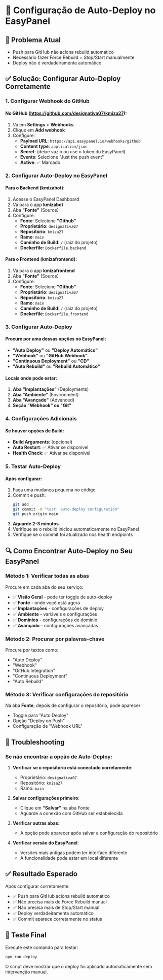 # 🔧 Configuração de Auto-Deploy no EasyPanel

## 🎯 Problema Atual
- Push para GitHub não aciona rebuild automático
- Necessário fazer Force Rebuild + Stop/Start manualmente
- Deploy não é verdadeiramente automático

## ✅ Solução: Configurar Auto-Deploy Corretamente

### 1. Configurar Webhook do GitHub

#### No GitHub (https://github.com/designativa07/kmiza27):
1. Vá em **Settings** > **Webhooks**
2. Clique em **Add webhook**
3. Configure:
   - **Payload URL**: `https://api.easypanel.io/webhooks/github`
   - **Content type**: `application/json`
   - **Secret**: (deixe vazio ou use o token do EasyPanel)
   - **Events**: Selecione "Just the push event"
   - **Active**: ✅ Marcado

### 2. Configurar Auto-Deploy no EasyPanel

#### Para o Backend (kmizabot):
1. Acesse o EasyPanel Dashboard
2. Vá para o app **kmizabot**
3. Aba **"Fonte"** (Source)
4. Configure:
   - **Fonte**: Selecione **"Github"**
   - **Proprietário**: `designativa07`
   - **Repositório**: `kmiza27`
   - **Ramo**: `main`
   - **Caminho de Build**: `/` (raiz do projeto)
   - **Dockerfile**: `Dockerfile.backend`

#### Para o Frontend (kmizafrontend):
1. Vá para o app **kmizafrontend**
2. Aba **"Fonte"** (Source)
3. Configure:
   - **Fonte**: Selecione **"Github"**
   - **Proprietário**: `designativa07`
   - **Repositório**: `kmiza27`
   - **Ramo**: `main`
   - **Caminho de Build**: `/` (raiz do projeto)
   - **Dockerfile**: `Dockerfile.frontend`

### 3. Configurar Auto-Deploy

#### Procure por uma dessas opções no EasyPanel:
- **"Auto Deploy"** ou **"Deploy Automático"**
- **"Webhook"** ou **"GitHub Webhook"**
- **"Continuous Deployment"** ou **"CD"**
- **"Auto Rebuild"** ou **"Rebuild Automático"**

#### Locais onde pode estar:
1. **Aba "Implantações"** (Deployments)
2. **Aba "Ambiente"** (Environment)
3. **Aba "Avançado"** (Advanced)
4. **Seção "Webhook" ou "Git"**

### 4. Configurações Adicionais

#### Se houver opções de Build:
- **Build Arguments**: (opcional)
- **Auto Restart**: ✅ Ativar se disponível
- **Health Check**: ✅ Ativar se disponível

### 5. Testar Auto-Deploy

#### Após configurar:
1. Faça uma mudança pequena no código
2. Commit e push:
   ```bash
   git add .
   git commit -m "test: auto-deploy configuration"
   git push origin main
   ```
3. **Aguarde 2-3 minutos**
4. Verifique se o rebuild iniciou automaticamente no EasyPanel
5. Verifique se o commit foi atualizado nos health endpoints

## 🔍 Como Encontrar Auto-Deploy no Seu EasyPanel

### Método 1: Verificar todas as abas
Procure em cada aba do seu serviço:
- ✅ **Visão Geral** - pode ter toggle de auto-deploy
- ✅ **Fonte** - onde você está agora
- ✅ **Implantações** - configurações de deploy
- ✅ **Ambiente** - variáveis e configurações
- ✅ **Domínios** - configurações de domínio
- ✅ **Avançado** - configurações avançadas

### Método 2: Procurar por palavras-chave
Procure por textos como:
- "Auto Deploy"
- "Webhook"
- "GitHub Integration"
- "Continuous Deployment"
- "Auto Rebuild"

### Método 3: Verificar configurações do repositório
Na aba **Fonte**, depois de configurar o repositório, pode aparecer:
- Toggle para "Auto Deploy"
- Opção "Deploy on Push"
- Configuração de "Webhook URL"

## 🚨 Troubleshooting

### Se não encontrar a opção de Auto-Deploy:

1. **Verificar se o repositório está conectado corretamente**:
   - Proprietário: `designativa07`
   - Repositório: `kmiza27`
   - Ramo: `main`

2. **Salvar configurações primeiro**:
   - Clique em **"Salvar"** na aba Fonte
   - Aguarde a conexão com GitHub ser estabelecida

3. **Verificar outras abas**:
   - A opção pode aparecer após salvar a configuração do repositório

4. **Verificar versão do EasyPanel**:
   - Versões mais antigas podem ter interface diferente
   - A funcionalidade pode estar em local diferente

## ✅ Resultado Esperado

Após configurar corretamente:
- ✅ Push para GitHub aciona rebuild automático
- ✅ Não precisa mais de Force Rebuild manual
- ✅ Não precisa mais de Stop/Start manual
- ✅ Deploy verdadeiramente automático
- ✅ Commit aparece corretamente no status

## 🎯 Teste Final

Execute este comando para testar:
```bash
npm run deploy
```

O script deve mostrar que o deploy foi aplicado automaticamente sem intervenção manual.
